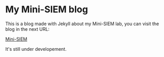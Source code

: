 # My Mini-SIEM blog

This is a blog made with Jekyll about my Mini-SIEM lab, you can visit the blog in the next URL:

[Mini-SIEM](https://pwnedbyp.github.io/Mini-SIEM/)

It's still under developement.